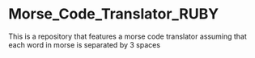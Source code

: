 # Morse_Code_Translator_RUBY
This is a repository that features a morse code translator assuming that each word in morse is separated by 3 spaces
